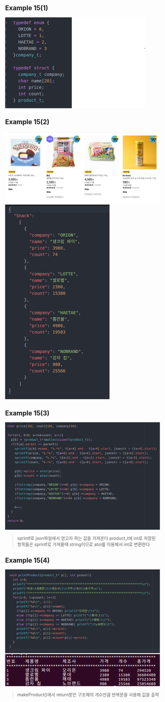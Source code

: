 Example 15(1)
-----------
![text](./16/1.PNG)

Example 15(2)
----------
![text](./16/2.PNG)
![text](./16/22.PNG)

Example 15(3)
-----------
![text](./16/3.PNG)

> sprintf로 json파일에서 얻고자 하는 값을 가져온다
> product_t에 int로 저장된 항목들은 sprintf로 가져올때 string이므로 atoi를 이용해서 int로 변환한다

Example 15(4)
-----------
![text](./16/4.PNG)
![text](./16/6.PNG)

> makeProduct()에서 return받은 구조체의 개수만큼 반복문을 사용해 값을 출력
